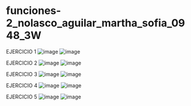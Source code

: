 # funciones-2_nolasco_aguilar_martha_sofia_0948_3W
EJERCICIO 1 
![image](https://github.com/user-attachments/assets/7b2f2ab7-d746-4554-ae1f-19faedee2596)
![image](https://github.com/user-attachments/assets/0ca2639b-f16c-4fc3-8116-e4f626907ea2)

EJERCICIO 2 
![image](https://github.com/user-attachments/assets/ec6a3620-591e-4563-a8da-f6c7a1a195e9)
![image](https://github.com/user-attachments/assets/2dd19b98-8480-4224-90a1-7b811fc84995)

EJERCICIO 3 
![image](https://github.com/user-attachments/assets/6a456442-9842-47a5-900f-8c51572fc2e3)
![image](https://github.com/user-attachments/assets/2f28ad4a-1e5e-484f-ad58-183e568a951d)

EJERCICIO 4 
![image](https://github.com/user-attachments/assets/a51d7412-3404-4339-a4cf-529e18e2251e)
![image](https://github.com/user-attachments/assets/78094fce-62de-46ea-80e7-f39a798a3ba8)


EJERCICIO 5 
![image](https://github.com/user-attachments/assets/fca55f96-e0b3-48bd-8ec4-c9c8b0428afa)
![image](https://github.com/user-attachments/assets/2a9d783e-5df4-49da-b4f6-c2ea3492730f)






